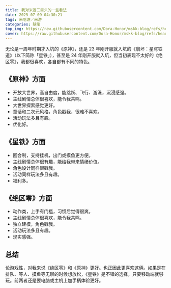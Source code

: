 ```yaml
---
title: 我对米游三巨头的一些看法
date: 2025-07-09 04:30:21
tags: 米哈游／米游
categories: 随笔
top_img: https://raw.githubusercontent.com/Dora-Honor/mskk-blog/refs/heads/main/Images/background/107270526_p0.webp
cover: https://raw.githubusercontent.com/Dora-Honor/mskk-blog/refs/heads/main/Images/background/107270526_p0.webp
---
```


无论是一周年时期才入坑的《原神》，还是 23 年刚开服就入坑的《崩坏：星穹铁道》（以下简称「星铁」），甚至是 24 年刚开服就入坑，但当初表现不太好的《绝区零》，我都很喜欢，各自都有不同的特色。

## 《原神》方面

- 开放大世界，高自由度，能跳跃、飞行、游泳，沉浸感强。
- 主线剧情总体很喜欢，能令我共鸣。
- 大世界探索感觉更好。
- 童话和二次元风格，角色戳我，很难不喜欢。
- 活动玩法多且有趣。
- 优化好。

## 《星铁》方面

- 回合制，支持挂机，出门或摸鱼更方便。
- 主线剧情总体很有趣，能给我带来情绪价值。
- 角色设计同样很戳我。
- 活动同样玩法多且有趣。
- 福利多。

## 《绝区零》方面

- 动作类，上手有门槛，习惯后觉得很爽。
- 主线剧情总体很喜欢，能令我共鸣。
- 独立建模，角色戳我。
- 活动玩法多且有趣。
- 现实感强。

## 总结

论游戏性，对我来说《绝区零》和《原神》更好。也正因此更喜欢这俩。如果是在排队、等人、摸鱼等无聊的时候想放松，《星铁》是不错的选择，只要移动端就够玩。前两者还是要电脑或主机上加手柄体验更好。
